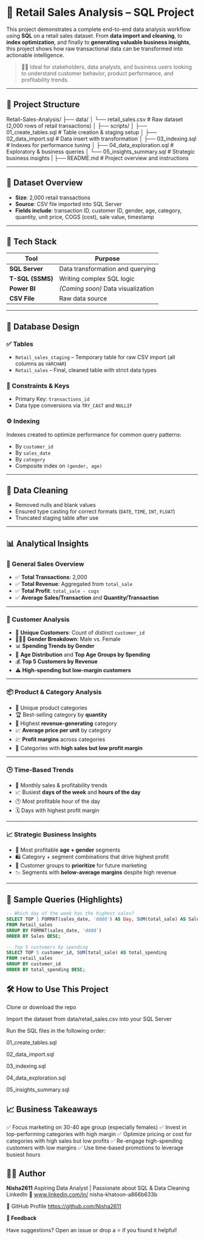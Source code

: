 # 🛒 Retail Sales Analysis – SQL Project

This project demonstrates a complete end-to-end data analysis workflow using **SQL** on a retail sales dataset. From **data import and cleaning**, to **index optimization**, and finally to **generating valuable business insights**, this project shows how raw transactional data can be transformed into actionable intelligence.

> 👨‍💼 Ideal for stakeholders, data analysts, and business users looking to understand customer behavior, product performance, and profitability trends.

---

## 📁 Project Structure

Retail-Sales-Analysis/
├── data/
│ └── retail_sales.csv # Raw dataset (2,000 rows of retail transactions)
│
├── scripts/
│ ├── 01_create_tables.sql # Table creation & staging setup
│ ├── 02_data_import.sql # Data insert with transformation
│ ├── 03_indexing.sql # Indexes for performance tuning
│ ├── 04_data_exploration.sql # Exploratory & business queries
│ └── 05_insights_summary.sql # Strategic business insights
|
├── README.md # Project overview and instructions

---

## 🧾 Dataset Overview

- **Size**: 2,000 retail transactions  
- **Source**: CSV file imported into SQL Server  
- **Fields include**: transaction ID, customer ID, gender, age, category, quantity, unit price, COGS (cost), sale value, timestamp

---

## 🧰 Tech Stack

| Tool             | Purpose                         |
|------------------|----------------------------------|
| **SQL Server**   | Data transformation and querying |
| **T-SQL (SSMS)** | Writing complex SQL logic        |
| **Power BI**     | *(Coming soon)* Data visualization |
| **CSV File**     | Raw data source                  |

---

## 🧱 Database Design

### ✅ Tables

- `Retail_sales_staging` – Temporary table for raw CSV import (all columns as `VARCHAR`)
- `Retail_sales` – Final, cleaned table with strict data types

### 🔐 Constraints & Keys
- Primary Key: `transactions_id`
- Data type conversions via `TRY_CAST` and `NULLIF`

### ⚙️ Indexing
Indexes created to optimize performance for common query patterns:
- By `customer_id`
- By `sales_date`
- By `category`
- Composite index on `(gender, age)`

---

## 🧼 Data Cleaning

- Removed nulls and blank values
- Ensured type casting for correct formats (`DATE`, `TIME`, `INT`, `FLOAT`)
- Truncated staging table after use

---

## 📊 Analytical Insights

### 🧾 General Sales Overview
- ✅ **Total Transactions**: 2,000  
- ✅ **Total Revenue**: Aggregated from `total_sale`  
- ✅ **Total Profit**: `total_sale - cogs`  
- ✅ **Average Sales/Transaction** and **Quantity/Transaction**

---

### 👤 Customer Analysis

- 👥 **Unique Customers**: Count of distinct `customer_id`
- 🧑‍🤝‍🧑 **Gender Breakdown**: Male vs. Female
- 📊 **Spending Trends by Gender**
- 🎂 **Age Distribution** and **Top Age Groups by Spending**
- 💰 **Top 5 Customers by Revenue**
- ⚠️ **High-spending but low-margin customers**

---

### 📦 Product & Category Analysis

- 🔢 Unique product categories
- 🏆 Best-selling category by **quantity**
- 💸 Highest **revenue-generating** category
- 📈 **Average price per unit** by category
- 💹 **Profit margins** across categories
- 🚨 Categories with **high sales but low profit margin**

---

### 🕒 Time-Based Trends

- 📅 Monthly sales & profitability trends
- 📈 Busiest **days of the week** and **hours of the day**
- 🕐 Most profitable hour of the day
- 🗓️ Days with highest profit margin

---

### 📈 Strategic Business Insights

- 👥 Most profitable **age + gender** segments
- 🛍️ Category + segment combinations that drive highest profit
- 🎯 Customer groups to **prioritize** for future marketing
- 📉 Segments with **below-average margins** despite high revenue

---

## 📌 Sample Queries (Highlights)

```sql
-- Which day of the week has the highest sales?
SELECT TOP 1 FORMAT(sales_date, 'dddd') AS Day, SUM(total_sale) AS Sales
FROM Retail_sales
GROUP BY FORMAT(sales_date, 'dddd')
ORDER BY Sales DESC;
```

```sql
-- Top 5 customers by spending
SELECT TOP 5 customer_id, SUM(total_sale) AS total_spending
FROM retail_sales
GROUP BY customer_id
ORDER BY total_spending DESC;
```


## 🛠️ How to Use This Project

Clone or download the repo

Import the dataset from data/retail_sales.csv into your SQL Server

Run the SQL files in the following order:

01_create_tables.sql

02_data_import.sql

03_indexing.sql

04_data_exploration.sql

05_insights_summary.sql


## 📈 Business Takeaways

✅ Focus marketing on 30-40 age group (especially females)
✅ Invest in top-performing categories with high margin
✅ Optimize pricing or cost for categories with high sales but low profits
✅ Re-engage high-spending customers with low margins
✅ Use time-based promotions to leverage busiest hours


## 👩‍💻 Author

**Nisha2611**
Aspiring Data Analyst | Passionate about SQL & Data Cleaning
LinkedIn
🔗 www.linkedin.com/in/
nisha-khatoon-a866b633b

🔗 GitHub Profile
https://github.com/Nisha2611


**💬 Feedback**

Have suggestions? Open an issue or drop a ⭐ if you found it helpful!
